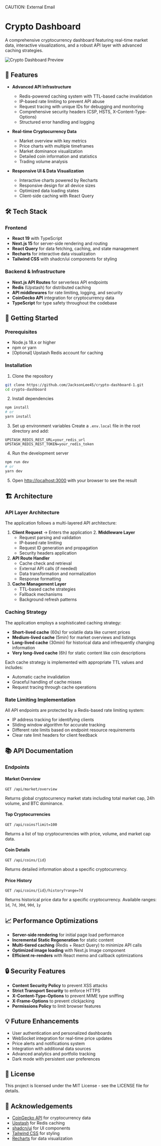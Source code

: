 CAUTION: External Email

# Crypto Dashboard

A comprehensive cryptocurrency dashboard featuring real-time market data, interactive visualizations, and a robust API layer with advanced caching strategies.

![Crypto Dashboard Preview](https://crypto-dashboard-eta-woad.vercel.app/)

## 🌟 Features

- **Advanced API Infrastructure**
  - Redis-powered caching system with TTL-based cache invalidation
  - IP-based rate limiting to prevent API abuse
  - Request tracing with unique IDs for debugging and monitoring
  - Comprehensive security headers (CSP, HSTS, X-Content-Type-Options)
  - Structured error handling and logging

- **Real-time Cryptocurrency Data**
  - Market overview with key metrics
  - Price charts with multiple timeframes
  - Market dominance visualization
  - Detailed coin information and statistics
  - Trading volume analysis

- **Responsive UI & Data Visualization**
  - Interactive charts powered by Recharts
  - Responsive design for all device sizes
  - Optimized data loading states
  - Client-side caching with React Query

## 🛠️ Tech Stack

### Frontend
- **React 19** with TypeScript
- **Next.js 15** for server-side rendering and routing
- **React Query** for data fetching, caching, and state management
- **Recharts** for interactive data visualization
- **Tailwind CSS** with shadcn/ui components for styling

### Backend & Infrastructure
- **Next.js API Routes** for serverless API endpoints
- **Redis** (Upstash) for distributed caching
- **API middlewares** for rate limiting, logging, and security
- **CoinGecko API** integration for cryptocurrency data
- **TypeScript** for type safety throughout the codebase

## 🚀 Getting Started

### Prerequisites
- Node.js 18.x or higher
- npm or yarn
- [Optional] Upstash Redis account for caching

### Installation

1. Clone the repository
```bash
git clone https://github.com/JacksonLee45/crypto-dashboard-1.git
cd crypto-dashboard
```

2. Install dependencies
```bash
npm install
# or
yarn install
```

3. Set up environment variables
Create a `.env.local` file in the root directory and add:
```
UPSTASH_REDIS_REST_URL=your_redis_url
UPSTASH_REDIS_REST_TOKEN=your_redis_token
```

4. Run the development server
```bash
npm run dev
# or
yarn dev
```

5. Open [http://localhost:3000](http://localhost:3000) with your browser to see the result

## 🏗️ Architecture

### API Layer Architecture

The application follows a multi-layered API architecture:

1. **Client Request** → Enters the application 2. **Middleware Layer**
   - Request parsing and validation
   - IP-based rate limiting
   - Request ID generation and propagation
   - Security headers application
3. **API Route Handler**
   - Cache check and retrieval
   - External API calls (if needed)
   - Data transformation and normalization
   - Response formatting
4. **Cache Management Layer**
   - TTL-based cache strategies
   - Fallback mechanisms
   - Background refresh patterns

### Caching Strategy

The application employs a sophisticated caching strategy:

- **Short-lived cache** (60s) for volatile data like current prices
- **Medium-lived cache** (5min) for market overviews and listings
- **Long-lived cache** (30min) for historical data and infrequently changing information
- **Very long-lived cache** (6h) for static content like coin descriptions

Each cache strategy is implemented with appropriate TTL values and includes:
- Automatic cache invalidation
- Graceful handling of cache misses
- Request tracing through cache operations

### Rate Limiting Implementation

All API endpoints are protected by a Redis-based rate limiting system:
- IP address tracking for identifying clients
- Sliding window algorithm for accurate tracking
- Different rate limits based on endpoint resource requirements
- Clear rate limit headers for client feedback

## 📚 API Documentation

### Endpoints

#### Market Overview
```
GET /api/market/overview
```
Returns global cryptocurrency market stats including total market cap, 24h volume, and BTC dominance.

#### Top Cryptocurrencies
```
GET /api/coins?limit=100
```
Returns a list of top cryptocurrencies with price, volume, and market cap data.

#### Coin Details
```
GET /api/coins/{id}
```
Returns detailed information about a specific cryptocurrency.

#### Price History
```
GET /api/coins/{id}/history?range=7d
```
Returns historical price data for a specific cryptocurrency.
Available ranges: `1d`, `7d`, `30d`, `90d`, `1y`

## 📈 Performance Optimizations

- **Server-side rendering** for initial page load performance
- **Incremental Static Regeneration** for static content
- **Multi-tiered caching** (Redis + React Query) to minimize API calls
- **Optimized image loading** with Next.js Image component
- **Efficient re-renders** with React memo and callback optimizations

## 🔒 Security Features

- **Content Security Policy** to prevent XSS attacks
- **Strict Transport Security** to enforce HTTPS
- **X-Content-Type-Options** to prevent MIME type sniffing
- **X-Frame-Options** to prevent clickjacking
- **Permissions Policy** to limit browser features

## 💡 Future Enhancements

- User authentication and personalized dashboards
- WebSocket integration for real-time price updates
- Price alerts and notifications system
- Integration with additional data sources
- Advanced analytics and portfolio tracking
- Dark mode with persistent user preferences

## 📝 License

This project is licensed under the MIT License - see the LICENSE file for details.

## 🙏 Acknowledgements

- [CoinGecko API](https://www.coingecko.com/en/api) for cryptocurrency data
- [Upstash](https://upstash.com/) for Redis caching
- [shadcn/ui](https://ui.shadcn.com/) for UI components
- [Tailwind CSS](https://tailwindcss.com/) for styling
- [Recharts](https://recharts.org/en-US/) for data visualization
